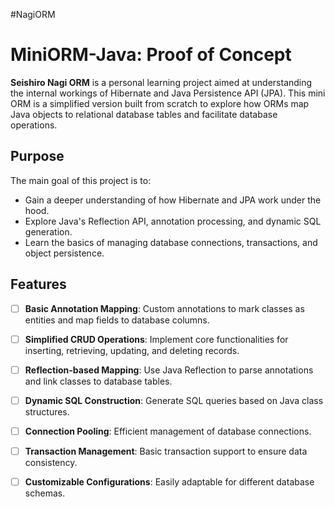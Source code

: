 #NagiORM
# MiniORM-Java: Proof of Concept

**Seishiro Nagi ORM** is a personal learning project aimed at understanding the internal workings of Hibernate and Java Persistence API (JPA). This mini ORM is a simplified version built from scratch to explore how ORMs map Java objects to relational database tables and facilitate database operations.

## Purpose

The main goal of this project is to:
- Gain a deeper understanding of how Hibernate and JPA work under the hood.
- Explore Java's Reflection API, annotation processing, and dynamic SQL generation.
- Learn the basics of managing database connections, transactions, and object persistence.

## Features

- [ ] **Basic Annotation Mapping**: Custom annotations to mark classes as entities and map fields to database columns.
- [ ] **Simplified CRUD Operations**: Implement core functionalities for inserting, retrieving, updating, and deleting records.
- [ ] **Reflection-based Mapping**: Use Java Reflection to parse annotations and link classes to database tables.
- [ ] **Dynamic SQL Construction**: Generate SQL queries based on Java class structures.
- [ ] **Connection Pooling**: Efficient management of database connections.
- [ ] **Transaction Management**: Basic transaction support to ensure data consistency.
- [ ] **Customizable Configurations**: Easily adaptable for different database schemas.

